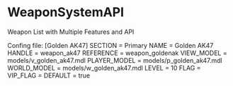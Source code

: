 # WeaponSystemAPI
Weapon List with Multiple Features and API

Confing file:
[Golden AK47]
SECTION = Primary
NAME = Golden AK47
HANDLE = weapon_ak47
REFERENCE = weapon_goldenak
VIEW_MODEL = models/v_golden_ak47.mdl
PLAYER_MODEL = models/p_golden_ak47.mdl
WORLD_MODEL = models/w_golden_ak47.mdl
LEVEL = 10
FLAG = 
VIP_FLAG = 
DEFAULT = true
